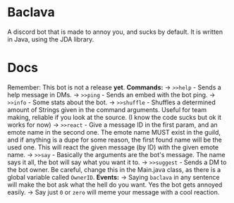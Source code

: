 # Baclava
A discord bot that is made to annoy you, and sucks by default. It is written in Java, using the JDA library.



# Docs
Remember: This bot is not a release **yet**. 
  **Commands:**
    -> `>>help` - Sends a help message in DMs.
    -> `>>ping` - Sends an embed with the bot ping.
    -> `>>info` - Some stats about the bot.
    -> `>>shuffle` - Shuffles a determined amount of Strings given in the command arguments. Useful for team making, reliable if you look at the source. (I know the code sucks but ok it works for now)
    -> `>>react` - Give a message ID in the first param, and an emote name in the second one. The emote name MUST exist in the guild, and if anything is a dupe for some reason, the first found name will be the used one. This will react the given message (by ID) with the given emote name.
    -> `>>say` - Basically the arguments are the bot's message. The name says it all, the bot will say what you want it to.
    -> `>>suggest` - Sends a DM to the bot owner. Be careful, change this in the Main.java class, as there is a global variable called `OwnerID`.
 **Events:**
    -> Saying `baclava` in any sentence will make the bot ask what the hell do you want. Yes the bot gets annoyed easily.
    -> Say just `0` or `zero` will meme your message with a cool reaction.


